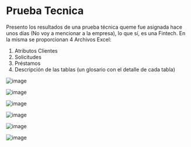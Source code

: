 # Prueba Tecnica

Presento los resultados de una prueba técnica queme fue asignada hace unos días (No voy a mencionar a la empresa), lo que sí, es una Fintech.
En la misma se proporcionan 4 Archivos Excel:
1.	Atributos Clientes
2.	Solicitudes
3.	Préstamos
4.	Descripción de las tablas (un glosario con el detalle de cada tabla)


![image](https://user-images.githubusercontent.com/78714438/184578928-32d3ccdb-9e21-4fc0-9328-a1f1ed997f3d.png)

![image](https://user-images.githubusercontent.com/78714438/184580071-3497f486-54ab-4ff1-b720-a452e1acaed6.png)

![image](https://user-images.githubusercontent.com/78714438/184578997-23b1cf3b-2630-449d-a035-a777e85831bb.png)

![image](https://user-images.githubusercontent.com/78714438/184579925-954f7af6-2450-492b-9629-f683b0d537da.png)

![image](https://user-images.githubusercontent.com/78714438/184579032-3bf42464-96c6-421b-8113-b4fb16aab4f8.png)

![image](https://user-images.githubusercontent.com/78714438/185266799-5dabc0e5-a4ee-4f64-9a8d-e1b10f9e23f1.png)

